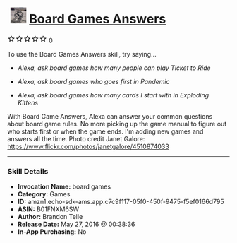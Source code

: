 # &nbsp;<img src="skill_icon" alt="Board Games Answers icon" width="36"> [Board Games Answers](http://alexa.amazon.com/#skills/amzn1.echo-sdk-ams.app.c7c9f117-05f0-450f-9475-f5ef0166d795)
![0 stars](../../images/ic_star_border_black_18dp_1x.png)![0 stars](../../images/ic_star_border_black_18dp_1x.png)![0 stars](../../images/ic_star_border_black_18dp_1x.png)![0 stars](../../images/ic_star_border_black_18dp_1x.png)![0 stars](../../images/ic_star_border_black_18dp_1x.png) 0

To use the Board Games Answers skill, try saying...

* *Alexa, ask board games how many people can play Ticket to Ride*

* *Alexa, ask board games who goes first in Pandemic*

* *Alexa, ask board games how many cards I start with in Exploding Kittens*

With Board Game Answers, Alexa can answer your common questions about board game rules. No more picking up the game manual to figure out who starts first or when the game ends. I'm adding new games and answers all the time. Photo credit Janet Galore: https://www.flickr.com/photos/janetgalore/4510874033

***

### Skill Details

* **Invocation Name:** board games
* **Category:** Games
* **ID:** amzn1.echo-sdk-ams.app.c7c9f117-05f0-450f-9475-f5ef0166d795
* **ASIN:** B01FNXM6SW
* **Author:** Brandon Telle
* **Release Date:** May 27, 2016 @ 00:38:36
* **In-App Purchasing:** No
